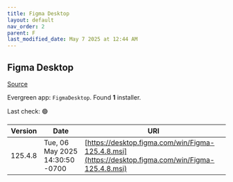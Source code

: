 ```yaml
---
title: Figma Desktop
layout: default
nav_order: 2
parent: F
last_modified_date: May 7 2025 at 12:44 AM
---
```


## Figma Desktop

[Source](https://www.figma.com/)

Evergreen app: `FigmaDesktop`. Found **1** installer.

Last check: 🟢

| Version | Date                            | URI                                                                                                |
| ------- | ------------------------------- | -------------------------------------------------------------------------------------------------- |
| 125.4.8 | Tue, 06 May 2025 14:30:50 -0700 | [https://desktop.figma.com/win/Figma-125.4.8.msi](https://desktop.figma.com/win/Figma-125.4.8.msi) |
